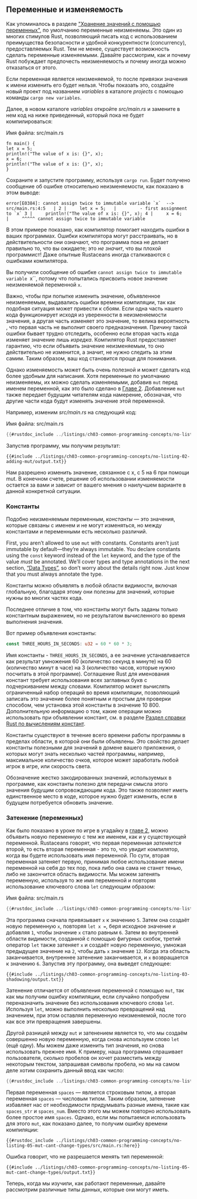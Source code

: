 ## Переменные и изменяемость

Как упоминалось в разделе ["Хранение значений с помощью переменных"](ch02-00-guessing-game-tutorial.html#storing-values-with-variables), по умолчанию переменные неизменяемы. Это один из многих стимулов Rust, позволяющий писать код с использованием преимущества безопасности и удобной конкурентности (concurrency), предоставляемых Rust. Тем не менее, существует возможность сделать переменные изменяемыми. Давайте рассмотрим, как и почему Rust побуждает предпочесть неизменяемость и почему иногда можно отказаться от этого.

Если переменная является неизменяемой, то после привязки значения к имени изменить его будет нельзя. Чтобы показать это, создайте новый проект под названием *variables* в каталоге *projects* с помощью команды `cargo new variables`.

Далее, в новом каталоге *variables* откройте *src/main.rs* и замените в нем код на ниже приведенный, который пока не будет компилироваться:

<span class="filename">Имя файла: src/main.rs</span>

```rust,ignore,does_not_compile
fn main() {
let x = 5;
println!("The value of x is: {}", x);
x = 6;
println!("The value of x is: {}", x);
}
```

Сохраните и запустите программу, используя `cargo run`. Будет получено сообщение об ошибке относительно неизменяемости, как показано в этом выводе:

```console
error[E0384]: cannot assign twice to immutable variable `x`  --> src/main.rs:4:5   | 2 |     let x = 5;   |         - first assignment to `x` 3 |     println!("The value of x is: {}", x); 4 |     x = 6;   |     ^^^^^ cannot assign twice to immutable variable
```

В этом примере показано, как компилятор помогает находить ошибки в ваших программах. Ошибки компилятора могут расстраивать, но в действительности они означают, что программа пока не делает правильно то, что вы ожидаете; это *не значит*, что вы плохой программист! Даже опытные Rustaceans иногда сталкиваются с ошибками компилятора.

Вы получили сообщение об ошибке `cannot assign twice to immutable variable `x``, потому что попытались присвоить новое значение неизменяемой переменной `x`.

Важно, чтобы при попытке изменить значение, объявленное неизменяемым, выдавались ошибки времени компиляции, так как подобная ситуация может привести к сбоям. Если одна часть нашего кода функционирует исходя из уверенности в неизменяемости значения, а другая часть изменяет это значение, то велика вероятность , что первая часть не выполнит своего предназначения. Причину такой ошибки бывает трудно отследить, особенно если вторая часть кода изменяет значение лишь *изредка*. Компилятор Rust предоставляет гарантию, что если объявить значение неизменяемым, то оно действительно не изменится, а значит, не нужно следить за этим самим. Таким образом, ваш код становится проще для понимания.

Однако изменяемость может быть очень полезной и может сделать код более удобным для написания. Хотя переменные по умолчанию неизменяемы, их можно сделать изменяемыми, добавив `mut` перед именем переменной, как это было сделано в [Главе 2](ch02-00-guessing-game-tutorial.html#storing-values-with-variables). Добавление `mut` также передает будущим читателям кода намерение, обозначая, что другие части кода будут изменять значение этой переменной.

Например, изменим *src/main.rs* на следующий код:

<span class="filename">Имя файла: src/main.rs</span>

```rust
{{#rustdoc_include ../listings/ch03-common-programming-concepts/no-listing-02-adding-mut/src/main.rs}}
```

Запустив программу, мы получим результат:

```console
{{#include ../listings/ch03-common-programming-concepts/no-listing-02-adding-mut/output.txt}}
```

Нам разрешено изменить значение, связанное с x, с 5 на 6 при помощи mut. В конечном счете, решение об использовании изменяемости остается за вами и зависит от вашего мнения о наилучшем варианте в данной конкретной ситуации.

### Константы

Подобно неизменяемым переменным, *константы* — это значения, которые связаны с именем и не могут изменяться, но между константами и переменными есть несколько различий.

First, you aren’t allowed to use `mut` with constants. Constants aren’t just immutable by default—they’re always immutable. You declare constants using the `const` keyword instead of the `let` keyword, and the type of the value *must* be annotated. We’ll cover types and type annotations in the next section, [“Data Types”](ch03-02-data-types.html#data-types)<!-- ignore -->, so don’t worry about the details right now. Just know that you must always annotate the type.

Константы можно объявлять в любой области видимости, включая глобальную, благодаря этому они полезны для значений, которые нужны во многих частях кода.

Последнее отличие в том, что константы могут быть заданы только константным выражением, но не результатом вычисленного во время выполнения значения.

Вот пример объявления константы:

```rust
const THREE_HOURS_IN_SECONDS: u32 = 60 * 60 * 3;
```

Имя константы - `THREE_HOURS_IN_SECONDS`, а ее значение устанавливается как результат умножения 60 (количество секунд в минуте) на 60 (количество минут в часе) на 3 (количество часов, которые нужно посчитать в этой программе). Соглашение Rust для именования констант требует использования всех заглавных букв с подчеркиванием между словами. Компилятор может вычислять ограниченный набор операций во время компиляции, позволяющий записать это значение более понятным и простым для проверки способом, чем установка этой константы в значение 10 800. Дополнительную информацию о том, какие операции можно использовать при объявлении констант, см. в разделе [Раздел справки Rust по вычислениям констант](../reference/const_eval.html).

Константы существуют в течение всего времени работы программы в пределах области, в которой они были объявлены. Это свойство делает константы полезными для значений в домене вашего приложения, о которых могут знать несколько частей программы, например, максимальное количество очков, которое может заработать любой игрок в игре, или скорость света.

Обозначение жестко закодированных значений, используемых в программе, как константы полезно для передачи смысла этого значения будущим сопровождающим кода. Это также позволяет иметь единственное место в коде, которое нужно будет изменить, если в будущем потребуется обновить значение.

### Затенение (переменных)

Как было показано в уроке по игре в угадайку в [главе 2](ch02-00-guessing-game-tutorial.html#comparing-the-guess-to-the-secret-number), можно объявить новую переменную с тем же именем, как и у существующей переменной. Rustaceans говорят, что первая переменная *затеняется* второй, то есть вторая переменная - это то, что увидит компилятор, когда вы будете использовать имя переменной. По сути, вторая переменная затеняет первую, принимая любое использование имени переменной на себя до тех пор, пока либо она сама не станет тенью, либо не закончится область видимости. Мы можем затенять переменную, используя то же имя переменной и повторяя использование ключевого слова `let` следующим образом:

<span class="filename">Имя файла: src/main.rs</span>

```rust
{{#rustdoc_include ../listings/ch03-common-programming-concepts/no-listing-03-shadowing/src/main.rs}}
```

Эта программа сначала привязывает `x` к значению `5`. Затем она создаёт новую переменную `x`, повторяя `let x =`, беря исходное значение и добавляя `1`, чтобы значение `x` стало равным `6`. Затем во внутренней области видимости, созданной с помощью фигурных скобок, третий оператор `let` также затеняет `x` и создаёт новую переменную, умножая предыдущее значение на `2`, чтобы дать `x` значение `12`. Когда эта область заканчивается, внутреннее затенение заканчивается, и `x` возвращается к значению `6`. Запустив эту программу, она выведет следующее:

```console
{{#include ../listings/ch03-common-programming-concepts/no-listing-03-shadowing/output.txt}}
```

Затенение отличается от объявления переменной с помощью `mut`, так как мы получим ошибку компиляции, если случайно попробуем переназначить значение без использования ключевого слова `let`. Используя `let`, можно выполнить несколько превращений над значением, при этом оставляя переменную неизменяемой, после того как все эти превращения завершены.

Другой разницей между `mut` и затенением является то, что мы создаём совершенно новую переменную, когда снова используем слово `let` (ещё одну). Мы можем даже изменить тип значения, но снова использовать прежнее имя. К примеру, наша программа спрашивает пользователя, сколько пробелов он хочет разместить между некоторым текстом, запрашивая символы пробела, но мы на самом деле хотим сохранить данный ввод как число:

```rust
{{#rustdoc_include ../listings/ch03-common-programming-concepts/no-listing-04-shadowing-can-change-types/src/main.rs:here}}
```

Первая переменная `spaces` — является строковым типом, а вторая переменная `spaces` — числовым типом. Таким образом, затенение избавляет нас от необходимости придумывать разные имена, такие как `spaces_str` и `spaces_num`. Вместо этого мы можем повторно использовать более простое имя `spaces`. Однако, если мы попытаемся использовать для этого `mut`, как показано далее, то получим ошибку времени компиляции:

```rust,ignore,does_not_compile
{{#rustdoc_include ../listings/ch03-common-programming-concepts/no-listing-05-mut-cant-change-types/src/main.rs:here}}
```

Ошибка говорит, что не разрешается менять тип переменной:

```console
{{#include ../listings/ch03-common-programming-concepts/no-listing-05-mut-cant-change-types/output.txt}}
```

Теперь, когда мы изучили, как работают переменные, давайте рассмотрим различные типы данных, которые они могут иметь.
